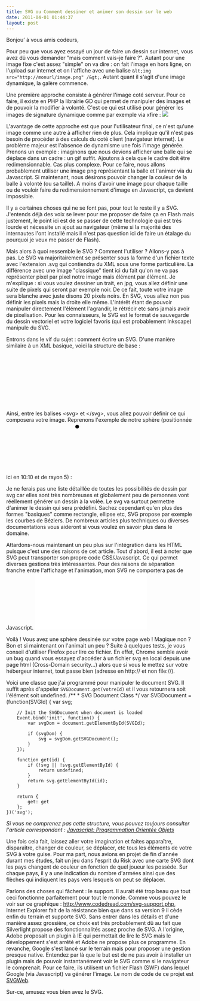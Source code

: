 ```yaml
---
title: SVG ou Comment dessiner et animer son dessin sur le web
date: 2011-04-01 01:44:37
layout: post
---
```

Bonjou’ à vous amis codeurs,

Pour peu que vous ayez essayé un jour de faire un dessin sur internet, vous avez dû vous demander "mais comment vais-je faire ?". Autant pour une image fixe c'est assez "simple" on va dire : on fait l'image en hors ligne, on l'upload sur internet et on l'affiche avec une balise `&lt;img src="http://monurl/image.png" /&gt;`. Autant quant il s'agit d'une image dynamique, la galère commence.<!--more-->

Une première approche consiste à générer l'image coté serveur. Pour ce faire, il existe en PHP la librairie GD qui permet de manipuler des images et de pouvoir la modifier à volonté. C'est ce qui est utilisé pour générer les images de signature dynamique comme par exemple via xfire :
<img src="http://miniprofile.xfire.com/bg/sh/type/0/username.png?test=11" />

L'avantage de cette approche est que pour l'utilisateur final, ce n'est qu'une image comme une autre à afficher rien de plus. Cela implique qu'il n'est pas besoin de procéder à des calculs du coté client (navigateur internet). Le problème majeur est l'absence de dynamisme une fois l'image générée. Prenons un exemple : imaginons que nous devions afficher une balle qui se déplace dans un cadre : un gif suffit. Ajoutons à cela que le cadre doit être redimensionnable. Cas plus complexe. Pour ce faire, nous allons probablement utiliser une image png représentant la balle et l'animer via du Javascript. Si maintenant, nous désirons pouvoir changer la couleur de la balle à volonté (ou sa taille). A moins d'avoir une image pour chaque taille ou de vouloir faire du redimensionnement d'image en Javascript, ça devient impossible.

Il y a certaines choses qui ne se font pas, pour tout le reste il y a SVG. J'entends déjà des voix se lever pour me proposer de faire ça en Flash mais justement, le point ici est de se passer de cette technologie qui est très lourde et nécessite un ajout au navigateur (même si la majorité des internautes l'ont installé mais il n'est pas question ici de faire un étalage du pourquoi je veux me passer de Flash).

Mais alors à quoi ressemble le SVG ? Comment l'utiliser ? Allons-y pas à pas. Le SVG va majoritairement se présenter sous la forme d'un fichier texte avec l'extension .svg qui contiendra du XML sous une forme particulière. La différence avec une image "classique" tient ici du fait qu'on ne va pas représenter pixel par pixel notre image mais élément par élément. Je m'explique : si vous voulez dessiner un trait, en jpg, vous allez définir une suite de pixels qui seront par exemple noir. De ce fait, toute votre image sera blanche avec juste disons 20 pixels noirs. En SVG, vous allez non pas définir les pixels mais la droite elle même. L'intérêt étant de pouvoir manipuler directement l'élément l'agrandir, le rétrécir etc sans jamais avoir de pixelisation. Pour les connaisseurs, le SVG est le format de sauvegarde du dessin vectoriel et votre logiciel favoris (qui est probablement Inkscape) manipule du SVG.

Entrons dans le vif du sujet : comment écrire un SVG. D'une manière similaire à un XML basique, voici la structure de base :
	<?xml version="1.0" encoding="UTF-8" standalone="no"?>
	<!DOCTYPE svg PUBLIC "-//W3C//DTD SVG 1.0//EN" "http://www.w3.org/TR/2001/REC-SVG-20010904/DTD/svg10.dtd">
	<svg xmlns="http://www.w3.org/2000/svg" version="1.1">
	</svg>

Ainsi, entre les balises &lt;svg&gt; et &lt;/svg&gt;, vous allez pouvoir définir ce qui composera votre image. Reprenons l'exemple de notre sphère (positionnée ici en 10:10 et de rayon 5) :
	<?xml version="1.0" encoding="UTF-8" standalone="no"?>
	<!DOCTYPE svg PUBLIC "-//W3C//DTD SVG 1.0//EN" "http://www.w3.org/TR/2001/REC-SVG-20010904/DTD/svg10.dtd">
	<svg xmlns="http://www.w3.org/2000/svg" version="1.1">
	    <ellipse cx="10" cy="10" rx="5" ry="5" />
	</svg>

Je ne ferais pas une liste détaillée de toutes les possibilités de dessin par svg car elles sont très nombreuses et globalement peu de personnes vont réellement générer un dessin à la volée. Le svg va surtout permettre d'animer le dessin qui sera prédéfini. Sachez cependant qu'en plus des formes "basiques" comme rectangle, ellipse etc, SVG propose par exemple les courbes de Béziers. De nombreux articles plus techniques ou diverses documentations vous aideront si vous voulez en savoir plus dans le domaine.

Attardons-nous maintenant un peu plus sur l'intégration dans les HTML puisque c'est une des raisons de cet article. Tout d'abord, il est à noter que SVG peut transporter son propre code CSS/Javascript. Ce qui permet diverses gestions très intéressantes. Pour des raisons de séparation franche entre l'affichage et l'animation, mon SVG ne comportera pas de Javascript.
	<?xml version="1.0" encoding="ISO-8859-1" ?>
	<!DOCTYPE html PUBLIC "-//W3C//DTD XHTML 1.0 Strict//EN" "http://www.w3.org/TR/xhtml1/DTD/xhtml1-strict.dtd" >
	<html xmlns="http://www.w3.org/1999/xhtml">
	<head>
	    <title>Exemple de fichier SVG</title>
	    <link rel="stylesheet" type="text/css" href="svg_test.css" />
	    <script type="text/javascript" src="svg_test.js"></script>
	</head>
	<body>
	    <embed src="svg_test.svg" type="image/svg+xml" id="svg" />
	</body>
	</html>

Voilà ! Vous avez une sphère dessinée sur votre page web ! Magique non ? Bon et si maintenant on l'animait un peu ? Suite à quelques tests, je vous conseil d'utiliser Firefox pour lire ce fichier. En effet, Chrome semble avoir un bug quand vous essayez d'accéder à un fichier svg en local depuis une page html (Cross-Domain security...) alors que si vous le mettez sur votre hébergeur internet, tout passe bien (adresse en http:// et non file://).

Voici une classe que j'ai programmé pour manipuler le document SVG. Il suffit après d'appeler `SVGDocument.get(votreId)` et il vous retournera soit l'élément soit undefined.
	/**
	 * SVG Document Class
	 */
	var SVGDocument = (function(SVGId) {
		var svg;

		// Init the SVGDocument when document is loaded
		Event.bind('init', function() {
			var svgDom = document.getElementById(SVGId);

			if (svgDom) {
				svg = svgDom.getSVGDocument();
			}
		});

		function get(id) {
			if (!svg || !svg.getElementById) {
				return undefined;
			}
			return svg.getElementById(id);
		}

		return {
			get: get
		};
	})('svg');

<em>Si vous ne comprenez pas cette structure, vous pouvez toujours consulter l'article correspondant : <a href="http://korko.fr/2011/03/29/javascript-programmation-orientee-objets/">Javascript: Programmation Orientée Objets</a></em>

Une fois cela fait, laissez aller votre imagination et faites apparaître, disparaître, changer de couleur, se déplacer, etc tous les éléments de votre SVG à votre guise. Pour ma part, nous avions en projet de fin d'année durant mes études, fait un jeu dans l'esprit du Risk avec une carte SVG dont les pays changent de couleur en fonction de quel joueur les possède. Sur chaque pays, il y a une indication du nombre d'armées ainsi que des flèches qui indiquent les pays vers lesquels on peut se déplacer.

Parlons des choses qui fâchent : le support. Il aurait été trop beau que tout ceci fonctionne parfaitement pour tout le monde. Comme vous pouvez le voir sur ce graphique : http://www.codedread.com/svg-support.php, Internet Explorer fait de la résistance bien que dans sa version 9 il cède enfin du terrain et supporte SVG. Sans entrer dans les détails et d'une manière assez grossière, ce choix est très probablement dû au fait que Silverlight propose des fonctionnalités assez proche de SVG. A l'origine, Adobe proposait un plugin à IE qui permettait de lire le SVG mais le développement s'est arrêté et Adobe ne propose plus ce programme. En revanche, Google s'est lancé sur le terrain mais pour proposer une gestion presque native. Entendez par là que le but est de ne pas avoir à installer un plugin mais de pouvoir instantanément voir le SVG comme si le navigateur le comprenait. Pour ce faire, ils utilisent un fichier Flash (SWF) dans lequel Google (via Javascript) va générer l'image. Le nom de code de ce projet est <a href="http://code.google.com/p/svgweb/">SVGWeb</a>.

Sur-ce, amusez vous bien avez le SVG.
